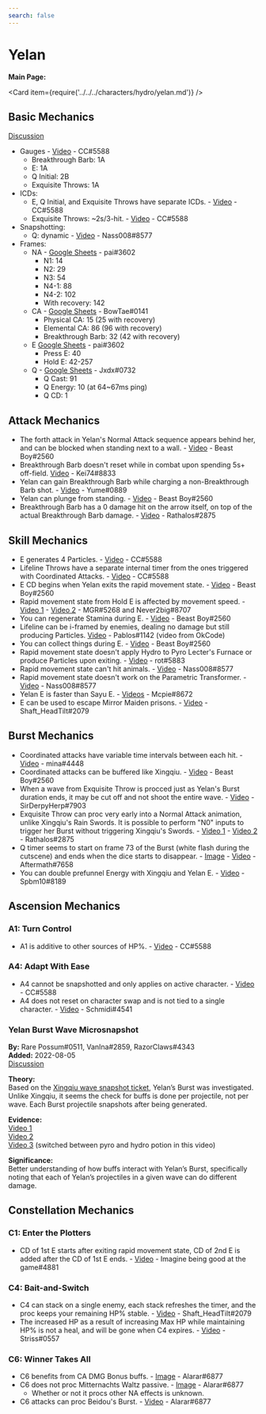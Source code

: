 ```yaml
---
search: false
---
```


# Yelan

**Main Page:**

<Card item={require('../../../characters/hydro/yelan.md')} />

## Basic Mechanics
[Discussion](https://tickets.deeznuts.moe/transcripts/yelan-basic-mechanics)  

* Gauges - [Video](https://youtu.be/kVB-pt8txps) - CC\#5588
    * Breakthrough Barb: 1A
    * E: 1A
    * Q Initial: 2B
    * Exquisite Throws: 1A
* ICDs:
    * E, Q Initial, and Exquisite Throws have separate ICDs. - [Video](https://youtu.be/guf_AFoAApc) - CC\#5588
    * Exquisite Throws: ~2s/3-hit. - [Video](https://youtu.be/7JunyuLUQLo) - CC\#5588
* Snapshotting:
    * Q: dynamic - [Video](https://imgur.com/qp5sTlL) - Nass008\#8577
* Frames:
    * NA - [Google Sheets](https://docs.google.com/spreadsheets/d/1AFuUjLFCVGQeX49v6_RomOMUzSjn_lrImYj2Pkp_Bho/edit?usp=sharing) - pai\#3602
      * N1: 14
      * N2: 29
      * N3: 54
      * N4-1: 88
      * N4-2: 102
      * With recovery: 142
    * CA - [Google Sheets](https://docs.google.com/spreadsheets/d/187T-SngEZUUordjY_K_tF_DdvHjQju9CoBJdp2eJOis/edit?usp=sharing) - BowTae\#0141
      * Physical CA: 15 \(25 with recovery\)
      * Elemental CA: 86 \(96 with recovery\)
      * Breakthrough Barb: 32 \(42 with recovery\)
    * E [Google Sheets](https://docs.google.com/spreadsheets/d/1AFuUjLFCVGQeX49v6_RomOMUzSjn_lrImYj2Pkp_Bho/edit?usp=sharing) - pai\#3602
      * Press E: 40
      * Hold E: 42-257
    * Q - [Google Sheets](https://docs.google.com/spreadsheets/d/1iLUT8Tafwih3RZbNlA59w6-x5NQdgPvsMc86b7W92DQ/edit?usp=sharing) - Jxdx\#0732
      * Q Cast: 91
      * Q Energy: 10 \(at 64~67ms ping\)
      * Q CD: 1

## Attack Mechanics

* The forth attack in Yelan's Normal Attack sequence appears behind her, and can be blocked when standing next to a wall. - [Video](https://youtu.be/g7hdRFk-bF0) - Beast Boy\#2560
* Breakthrough Barb doesn't reset while in combat upon spending 5s+ off-field. [Video](https://imgur.com/a/mXPPwPp) - Kei74\#8833
* Yelan can gain Breakthrough Barb while charging a non-Breakthrough Barb shot. - [Video](https://imgur.com/a/ddkUfTd) - Yume\#0889
* Yelan can plunge from standing. - [Video](https://imgur.com/a/DG3JMjy) - Beast Boy\#2560
* Breakthrough Barb has a 0 damage hit on the arrow itself, on top of the actual Breakthrough Barb damage. - [Video](https://youtu.be/TyNucHcGuyI) - Rathalos\#2875

## Skill Mechanics

* E generates 4 Particles. - [Video](https://youtu.be/DOQQVa0IukM) - CC\#5588
* Lifeline Throws have a separate internal timer from the ones triggered with Coordinated Attacks. - [Video](https://youtu.be/jl7_OraaGZ0) - CC\#5588
* E CD begins when Yelan exits the rapid movement state. - [Video](https://youtu.be/0AeFOQwp2Os) - Beast Boy\#2560
* Rapid movement state from Hold E is affected by movement speed. - [Video 1](https://imgur.com/a/KSrM5bq) - [Video 2](https://imgur.com/a/MHP4OU9) - MGR\#5268 and Never2big\#8707
* You can regenerate Stamina during E. - [Video](https://youtu.be/RNmrfeG1Qpk) - Beast Boy\#2560
* Lifeline can be i-framed by enemies, dealing no damage but still producing Particles. [Video](https://clips.twitch.tv/WonderfulComfortableBadgerDogFace-Nv-Rv80lyl4KCVsv) - Pablos\#1142 \(video from OkCode\)
* You can collect things during E. - [Video](https://youtu.be/fwSbT_vBAfY) - Beast Boy\#2560
* Rapid movement state doesn't apply Hydro to Pyro Lecter's Furnace or produce Particles upon exiting. - [Video](https://imgur.com/JDy6W8r) - rot\#5883
* Rapid movement state can't hit animals. - [Video](https://imgur.com/6vuMalX) - Nass008\#8577
* Rapid movement state doesn't work on the Parametric Transformer. - [Video](https://imgur.com/I6bAGHa) - Nass008\#8577
* Yelan E is faster than Sayu E. - [Videos](https://imgur.com/a/1cle9aF) - Mcpie\#8672
* E can be used to escape Mirror Maiden prisons. - [Video](https://imgur.com/a/BFQP766) - Shaft_HeadTilt\#2079

## Burst Mechanics
* Coordinated attacks have variable time intervals between each hit. - [Video](https://youtu.be/qZ5KTeeHfsU) - mina\#4448
* Coordinated attacks can be buffered like Xingqiu. - [Video](https://youtu.be/Am5RvDTToN4) - Beast Boy\#2560
* When a wave from Exquisite Throw is procced just as Yelan's Burst duration ends, it may be cut off and not shoot the entire wave. - [Video](https://imgur.com/oSuO58A) - SirDerpyHerp\#7903
* Exquisite Throw can proc very early into a Normal Attack animation, unlike Xingqiu's Rain Swords. It is possible to perform "N0" inputs to trigger her Burst without triggering Xingqiu's Swords. - [Video 1](https://imgur.com/L0Zdsff) - [Video 2](https://imgur.com/JNLQbRH) - Rathalos\#2875
* Q timer seems to start on frame 73 of the Burst \(white flash during the cutscene\) and ends when the dice starts to disappear. - [Image](https://imgur.com/a/Cnr0o2N) - [Video](https://imgur.com/a/TOEP028) - Aftermath\#7658
* You can double prefunnel Energy with Xingqiu and Yelan E. - [Video](https://youtu.be/1s9cJfmfRUM) - Spbm10\#8189

## Ascension Mechanics

### A1: Turn Control

* A1 is additive to other sources of HP%. - [Video](https://youtu.be/QCEzeXwXgDQ) - CC\#5588

### A4: Adapt With Ease

* A4 cannot be snapshotted and only applies on active character. - [Video](https://youtu.be/zB87-FdzBq8) - CC\#5588
* A4 does not reset on character swap and is not tied to a single character. - [Video](https://youtu.be/lXP5h-q02pc) - Schmidi\#4541

### Yelan Burst Wave Microsnapshot

**By:** Rare Possum\#0511, VanIna\#2859, RazorClaws\#4343  
**Added:** 2022-08-05  
[Discussion](https://tickets.deeznuts.moe/transcripts/yelan-burst-wave-microsnapshot)

**Theory:**  
Based on the [Xingqiu wave snapshot ticket](../../../evidence/characters/hydro/xingqiu.md#each-burst-wave-snapshots-when-summoned), Yelan’s Burst was investigated. Unlike Xingqiu, it seems the check for buffs is done per projectile, not per wave. Each Burst projectile snapshots after being generated.  
  
**Evidence:**  
[Video 1](https://youtu.be/XhkY52fzI8g)  
[Video 2](https://youtu.be/TkpCRAk354A)  
[Video 3](https://youtu.be/qPW0Tbi1yLI) \(switched between pyro and hydro potion in this video\)  
  
**Significance:**  
Better understanding of how buffs interact with Yelan’s Burst, specifically noting that each of Yelan’s projectiles in a given wave can do different damage.  

## Constellation Mechanics

### C1: Enter the Plotters

* CD of 1st E starts after exiting rapid movement state, CD of 2nd E is added after the CD of 1st E ends. - [Video](https://youtu.be/_iIkbNAYa5M) - Imagine being good at the game\#4881

### C4: Bait-and-Switch

* C4 can stack on a single enemy, each stack refreshes the timer, and the proc keeps your remaining HP% stable. - [Video](https://youtu.be/w9OwBJAjBPY) - Shaft_HeadTilt\#2079
* The increased HP as a result of increasing Max HP while maintaining HP% is not a heal, and will be gone when C4 expires. - [Video](https://youtu.be/L-kNr5prIiU) - Striss\#0557

### C6: Winner Takes All

* C6 benefits from CA DMG Bonus buffs. - [Image](https://i.imgur.com/p83cOwp.jpg) - Alarar\#6877
* C6 does not proc Mitternachts Waltz passive. - [Image](https://i.imgur.com/O4oXhL5.jpg) - Alarar\#6877
    * Whether or not it procs other NA effects is unknown.
* C6 attacks can proc Beidou's Burst. - [Video](https://youtu.be/upPA9i6Jth8) - Alarar\#6877
